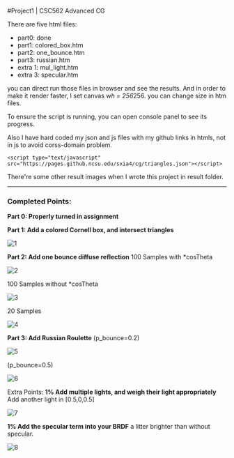 ﻿#Project1 | CSC562 Advanced CG 


There are five html files:

 - part0: done 
 - part1: colored_box.htm
 - part2: one_bounce.htm 
 - part3: russian.htm 
 - extra 1: mul_light.htm 
 - extra 3: specular.htm

you can direct run those files in browser and see the results. And in order to make it render faster, I set canvas w*h = 256*256. you can change size in htm files.

To ensure the script is running, you can open console panel to see its progress.

Also I have hard coded my json and js files with my github links in htmls, not in js to avoid corss-domain problem.

    <script type="text/javascript" src="https://pages.github.ncsu.edu/sxia4/cg/triangles.json"></script>

There're some other result images when I wrote this project in result folder.

---
### Completed Points:
**Part 0: Properly turned in assignment**

**Part 1: Add a colored Cornell box, and intersect triangles**

![1][1]

**Part 2: Add one bounce diffuse reflection**
100 Samples with *cosTheta

![2][2]

100 Samples without *cosTheta

![3][3]

20 Samples

![4][4]


**Part 3: Add Russian Roulette**
(p_bounce=0.2)

![5][5]

(p_bounce=0.5)

![6][6]

Extra Points:
**1% Add multiple lights, and weigh their light appropriately**
Add another light in [0.5,0,0.5]

![7][7]

**1% Add the specular term into your BRDF**
a litter brighter than without specular.

![8][8]


  [1]: https://pages.github.ncsu.edu/sxia4/cg/result/colored_box.png
  [2]: https://pages.github.ncsu.edu/sxia4/cg/result/100sample%20b1_cos_only.png
  [3]: https://pages.github.ncsu.edu/sxia4/cg/result/100sample%20b1_only_add_without_spec.png
  [4]: https://pages.github.ncsu.edu/sxia4/cg/result/sp20_b1_cos.png
  [5]: https://pages.github.ncsu.edu/sxia4/cg/result/100Sample_only_add_with_spec_russian0.8.png
  [6]: https://pages.github.ncsu.edu/sxia4/cg/result/100Sample_only_add_with_spec_russian0.5.png
  [7]: https://pages.github.ncsu.edu/sxia4/cg/result/mul_light.png
  [8]: https://pages.github.ncsu.edu/sxia4/cg/result/100Sample_only_add_with_spec.png